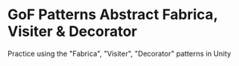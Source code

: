 # GoF Patterns Abstract Fabrica, Visiter & Decorator
 Practice using the "Fabrica", "Visiter", "Decorator" patterns in Unity 
